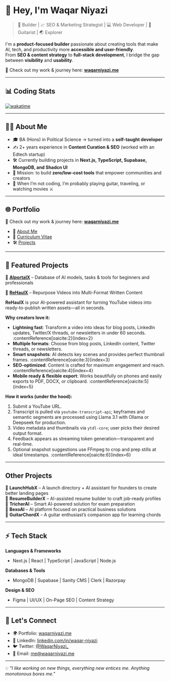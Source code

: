 # 👋 Hey, I'm Waqar Niyazi  

> 🚀 Builder | 📈 SEO & Marketing Strategist | 💻 Web Developer | 🎸 Guitarist | 🌏 Explorer

I'm a **product-focused builder** passionate about creating tools that make AI, tech, and productivity more **accessible and user-friendly**.  
From **SEO & content strategy** to **full-stack development**, I bridge the gap between **visibility** and **usability**.  

📌 Check out my work & journey here: [**waqarniyazi.me**](https://waqarniyazi.me)  

---
## 📊 Coding Stats  

[![wakatime](https://wakatime.com/badge/user/2e492029-f289-42cf-9cd5-d4c64eeafc7b.svg)](https://wakatime.com/@2e492029-f289-42cf-9cd5-d4c64eeafc7b)  

---

## 🧑‍💻 About Me  

- 🎓 BA (Hons) in Political Science → turned into a **self-taught developer**  
- ✍️ 2+ years experience in **Content Curation & SEO** (worked with an Edtech startup)  
- 🛠️ Currently building projects in **Next.js, TypeScript, Supabase, MongoDB, and Shadcn UI**  
- 🌟 Mission: to build **zero/low-cost tools** that empower communities and creators  
- 🎸 When I’m not coding, I’m probably playing guitar, traveling, or watching movies ⚔️  

---

## 🌐 Portfolio  

📌 Check out my work & journey here: [**waqarniyazi.me**](https://waqarniyazi.me)  

- 📖 [About Me](https://waqarniyazi.me/about)  
- 📄 [Curriculum Vitae](https://waqarniyazi.me/curriculum-vitae)  
- 🛠️ [Projects](https://waqarniyazi.me/projects)  

---

## 🚀 Featured Projects  

🔹 **[AIportalX](https://aiporalx.com)** – Database of AI models, tasks & tools for beginners and professionals 

🔹 **[ReHaulX](https://rehaulx.com)** – Repurpose Videos into Multi-Format Written Content

**ReHaulX** is your AI-powered assistant for turning YouTube videos into ready-to-publish written assets—all in seconds.

**Why creators love it:**
- **Lightning fast**: Transform a video into ideas for blog posts, LinkedIn updates, Twitter/X threads, or newsletters in under 60 seconds. :contentReference[oaicite:2]{index=2}
- **Multiple formats**: Choose from blog posts, LinkedIn content, Twitter threads, or newsletters.
- **Smart snapshots**: AI detects key scenes and provides perfect thumbnail frames. :contentReference[oaicite:3]{index=3}
- **SEO-optimized**: Content is crafted for maximum engagement and reach. :contentReference[oaicite:4]{index=4}
- **Mobile ready & flexible export**: Works beautifully on phones and easily exports to PDF, DOCX, or clipboard. :contentReference[oaicite:5]{index=5}

**How it works (under the hood):**
1. Submit a YouTube URL.
2. Transcript is pulled via `youtube-transcript-api`; keyframes and semantic segments are processed using Llama 3.1 with Ollama or Deepseek for production. 
3. Video metadata and thumbnails via `ytdl-core`; user picks their desired output format.
4. Feedback appears as streaming token generation—transparent and real-time.
5. Optional snapshot suggestions use FFmpeg to crop and prep stills at ideal timestamps. :contentReference[oaicite:6]{index=6}

---

## Other Projects  

🔹 **LaunchHubX** – A launch directory + AI assistant for founders to create better landing pages  
🔹 **ResumeBuilderX** – AI-assisted resume builder to craft job-ready profiles  
🔹 **TricherAI** – Smart AI-powered solution for exam preparation  
🔹 **BexoAI** – AI platform focused on practical business solutions  
🔹 **GuitarChordX** – A guitar enthusiast’s companion app for learning chords  

---



## ⚡ Tech Stack  

**Languages & Frameworks**  
- Next.js | React | TypeScript | JavaScript | Node.js  

**Databases & Tools**  
- MongoDB | Supabase | Sanity CMS | Clerk | Razorpay  

**Design & SEO**  
- Figma | UI/UX | On-Page SEO | Content Strategy  

---

## 🌟 Let's Connect  

- 🌍 Portfolio: [waqarniyazi.me](https://waqarniyazi.me)  
- 💼 LinkedIn: [linkedin.com/in/waqar-niyazi](https://linkedin.com/in/waqarniyazi)  
- 🐦 Twitter: [@WaqarNiyazi_](https://x.com/NiyaziWaqar_)  
- 📧 Email: me@waqarniyazi.me 

---

💡 *"I like working on new things, everything new entices me. Anything monotonous bores me."*  
